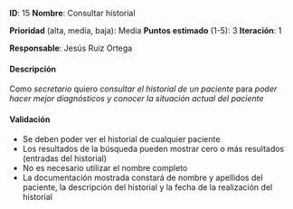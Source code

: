 **ID**: 15
**Nombre**: Consultar historial

**Prioridad** (alta, media, baja): Media
**Puntos estimado** (1-5): 3
**Iteración**: 1

**Responsable**: Jesús Ruiz Ortega

#### Descripción

Como *secretario* quiero *consultar el historial de un paciente* para *poder hacer mejor diagnósticos y conocer la situación actual del paciente*

#### Validación

* Se deben poder ver el historial de cualquier paciente
* Los resultados de la búsqueda pueden mostrar cero o más resultados (entradas del historial)
* No es necesario utilizar el nombre completo
* La documentación mostrada constará de nombre y apellidos del paciente, la descripción del historial y la fecha de la realización del historial
